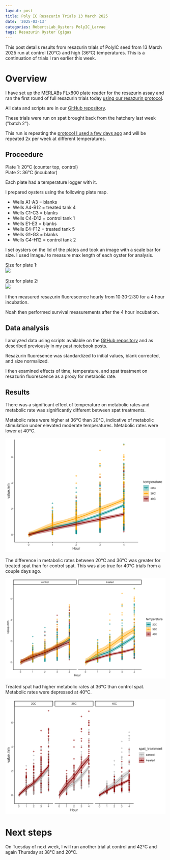 ```yaml
---
layout: post
title: Poly IC Resazurin Trials 13 March 2025
date: '2025-03-13'
categories: RobertsLab_Oysters PolyIC_Larvae
tags: Resazurin Oyster Cgigas
---
```


This post details results from resazurin trials of PolyIC seed from 13 March 2025 run at control (20°C) and high (36°C) temperatures. This is a continuation of trials I ran earlier this week.   

# Overview 

I have set up the MERLABs FLx800 plate reader for the resazurin assay and ran the first round of full resazurin trials today [using our resazurin protocol](https://ahuffmyer.github.io/ASH_Putnam_Lab_Notebook/Resazurin-Metabolic-Assays-Protocol-for-PolyIC-Seed-Testing/).  

All data and scripts are in our [GitHub repository](https://github.com/RobertsLab/polyIC-larvae).  

These trials were run on spat brought back from the hatchery last week ("batch 2").  

This run is repeating the [protocol I used a few days ago](https://ahuffmyer.github.io/ASH_Putnam_Lab_Notebook/PolyIC-Seed-Resazurin-Trials-10-March/) and will be repeated 2x per week at different temperatures.  

## Proceedure 

Plate 1: 20°C (counter top, control)  
Plate 2: 36°C (incubator) 

Each plate had a temperature logger with it.  

I prepared oysters using the following plate map.  

- Wells A1-A3 = blanks
- Wells A4-B12 = treated tank 4
- Wells C1-C3 = blanks
- Wells C4-D12 = control tank 1
- Wells E1-E3 = blanks
- Wells E4-F12 = treated tank 5
- Wells G1-G3 = blanks
- Wells G4-H12 = control tank 2

I set oysters on the lid of the plates and took an image with a scale bar for size. I used ImageJ to measure max length of each oyster for analysis.  

Size for plate 1:  
![](https://github.com/AHuffmyer/ASH_Putnam_Lab_Notebook/blob/master/images/NotebookImages/oysters/polyic/20250313/20240313_plate1.jpeg?raw=true)  

Size for plate 2:  
![](https://github.com/AHuffmyer/ASH_Putnam_Lab_Notebook/blob/master/images/NotebookImages/oysters/polyic/20250313/20240313_plate2.jpeg?raw=true)  

I then measured resazurin fluorescence hourly from 10:30-2:30 for a 4 hour incubation.  

Noah then performed survival measurements after the 4 hour incubation.  

## Data analysis 

I analyzed data using scripts available on the [GitHub repository](https://github.com/RobertsLab/polyIC-larvae) and as described previously in my [past notebook posts](https://ahuffmyer.github.io/ASH_Putnam_Lab_Notebook/PolyIC-Seed-Resazurin-Jan-28-and-29-2025/).  

Resazurin fluoresence was standardized to initial values, blank corrected, and size normalized.  

I then examined effects of time, temperature, and spat treatment on resazurin fluorescence as a proxy for metabolic rate.  

## Results 

There was a significant effect of temperature on metabolic rates and metabolic rate was significantly different between spat treatments. 

Metabolic rates were higher at 36°C than 20°C, indicative of metabolic stimulation under elevated moderate temperatures. Metabolic rates were lower at 40°C.   
 
![](https://github.com/AHuffmyer/ASH_Putnam_Lab_Notebook/blob/master/images/NotebookImages/oysters/polyic/20250313/batch2_metabolism_temperature.png?raw=true)

The difference in metabolic rates between 20°C and 36°C was greater for treated spat than for control spat. This was also true for 40°C trials from a couple days ago.  

![](https://github.com/AHuffmyer/ASH_Putnam_Lab_Notebook/blob/master/images/NotebookImages/oysters/polyic/20250313/batch2_metabolism_temperature_treatment.png?raw=true) 

Treated spat had higher metabolic rates at 36°C than control spat. Metabolic rates were depressed at 40°C.  

![](https://github.com/AHuffmyer/ASH_Putnam_Lab_Notebook/blob/master/images/NotebookImages/oysters/polyic/20250313/batch2_metabolism_treatment.png?raw=true)

# Next steps 

On Tuesday of next week, I will run another trial at control and 42°C and again Thursday at 38°C and 20°C.  